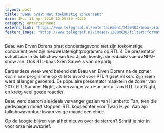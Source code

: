 ```yaml
---
layout: post
title: "Beau praat met toekomstig concurrent"
date: Thu, 11 Apr 2019 13:39:30 +0200
category: entertainment
externe_link: "https://www.telegraaf.nl/entertainment/3430403/beau-praat-met-toekomstig-concurrent"
feature_image: "https://www.telegraaf.nl/images/1200x630/filters:format(jpeg):quality(80)/cdn-kiosk-api.telegraaf.nl/939aafbe-5c4e-11e9-8fb5-02c309bc01c1.jpg"
---
```


<p class="intro">Beau van Erven Dorens praat donderdagavond met zijn toekomstige concurrent over zijn nieuwe latenightprogramma op RTL 4. De presentator schuift aan in de talkshow van Eva Jinek, kondigt de redactie van de NPO-show aan. Ook RTL-baas Sven Sauvé is van de partij.</p> <p>Eerder deze week werd bekend dat Beau van Erven Dorens na de zomer een nieuw programma op de late avond voor RTL 4 gaat maken. Zijn naam werd al langer genoemd. De populaire presentator maakte in de zomer van 2017 RTL Summer Night, als vervanger van Humberto Tans RTL Late Night, en kreeg veel goede reacties.</p><p>Beau werd daarom als ideale vervanger gezien van Humberto Tan, toen die gedwongen moest stoppen. RTL koos echter voor Twan Huys. Aan zijn talkshowavontuur kwam vorige maand een einde.</p><p>Op de hoogte blijven van al het nieuws over de sterren? Schrijf je hier in voor onze nieuwsbrief.</p>
